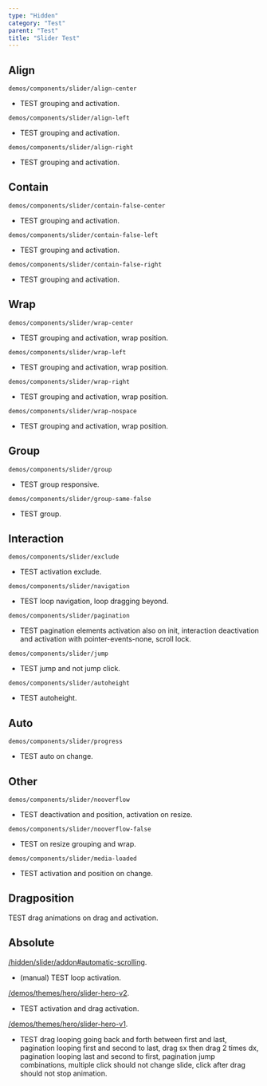 ```yaml
---
type: "Hidden"
category: "Test"
parent: "Test"
title: "Slider Test"
---
```


## Align

`demos/components/slider/align-center`
- TEST grouping and activation.

<demo>
  <demoinline src="demos/components/slider/align-center">
  </demoinline>
</demo>

`demos/components/slider/align-left`
- TEST grouping and activation.

<demo>
  <demoinline src="demos/components/slider/align-left">
  </demoinline>
</demo>

`demos/components/slider/align-right`
- TEST grouping and activation.

<demo>
  <demoinline src="demos/components/slider/align-right">
  </demoinline>
</demo>

## Contain

`demos/components/slider/contain-false-center`
- TEST grouping and activation.

<demo>
  <demoinline src="demos/components/slider/contain-false-center">
  </demoinline>
</demo>

`demos/components/slider/contain-false-left`
- TEST grouping and activation.

<demo>
  <demoinline src="demos/components/slider/contain-false-left">
  </demoinline>
</demo>

`demos/components/slider/contain-false-right`
- TEST grouping and activation.

<demo>
  <demoinline src="demos/components/slider/contain-false-right">
  </demoinline>
</demo>

## Wrap

`demos/components/slider/wrap-center`
- TEST grouping and activation, wrap position.

<demo>
  <demoinline src="demos/components/slider/wrap-center">
  </demoinline>
</demo>

`demos/components/slider/wrap-left`
- TEST grouping and activation, wrap position.

<demo>
  <demoinline src="demos/components/slider/wrap-left">
  </demoinline>
</demo>

`demos/components/slider/wrap-right`
- TEST grouping and activation, wrap position.

<demo>
  <demoinline src="demos/components/slider/wrap-right">
  </demoinline>
</demo>

`demos/components/slider/wrap-nospace`
- TEST grouping and activation, wrap position.

<demo>
  <demoinline src="demos/components/slider/wrap-nospace">
  </demoinline>
</demo>

## Group

`demos/components/slider/group`
- TEST group responsive.

<demo>
  <demoinline src="demos/components/slider/group">
  </demoinline>
</demo>

`demos/components/slider/group-same-false`
- TEST group.

<demo>
  <demoinline src="demos/components/slider/group-same-false">
  </demoinline>
</demo>

## Interaction

`demos/components/slider/exclude`
- TEST activation exclude.

<demo>
  <demoinline src="demos/components/slider/exclude">
  </demoinline>
</demo>

`demos/components/slider/navigation`
- TEST loop navigation, loop dragging beyond.

<demo>
  <demoinline src="demos/components/slider/navigation">
  </demoinline>
</demo>

`demos/components/slider/pagination`
- TEST pagination elements activation also on init, interaction deactivation and activation with pointer-events-none, scroll lock.

<demo>
  <demoinline src="demos/components/slider/pagination">
  </demoinline>
</demo>

`demos/components/slider/jump`
- TEST jump and not jump click.

<demo>
  <demoinline src="demos/components/slider/jump">
  </demoinline>
</demo>

`demos/components/slider/autoheight`
- TEST autoheight.

<demo>
  <demoinline src="demos/components/slider/autoheight">
  </demoinline>
</demo>

## Auto

`demos/components/slider/progress`
- TEST auto on change.

<demo>
  <demoinline src="demos/components/slider/progress">
  </demoinline>
</demo>

## Other

`demos/components/slider/nooverflow`
- TEST deactivation and position, activation on resize.

<demo>
  <demoinline src="demos/components/slider/nooverflow">
  </demoinline>
</demo>

`demos/components/slider/nooverflow-false`
- TEST on resize grouping and wrap.

<demo>
  <demoinline src="demos/components/slider/nooverflow-false">
  </demoinline>
</demo>

`demos/components/slider/media-loaded`
- TEST activation and position on change.

<demo>
  <demoinline src="demos/components/slider/media-loaded">
  </demoinline>
</demo>

## Dragposition

TEST drag animations on drag and activation.

<demo>
  <demoinline src="demos/components/slider/dragposition-css">
  </demoinline>
</demo>

<demo>
  <demoinline src="demos/components/slider/dragposition-js">
  </demoinline>
</demo>

## Absolute

[/hidden/slider/addon#automatic-scrolling](/hidden/slider/addon#automatic-scrolling).
- (manual) TEST loop activation.

[/demos/themes/hero/slider-hero-v2](/demos/themes/hero/slider-hero-v2).
- TEST activation and drag activation.

[/demos/themes/hero/slider-hero-v1](/demos/themes/hero/slider-hero-v1).
- TEST drag looping going back and forth between first and last, pagination looping first and second to last, drag sx then drag 2 times dx, pagination looping last and second to first, pagination jump combinations, multiple click should not change slide, click after drag should not stop animation.
